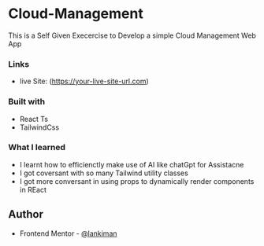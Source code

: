 # Cloud-Management

This is a Self Given Execercise to Develop a simple Cloud Management Web App


### Links

- live Site: (https://your-live-site-url.com)


### Built with

- React Ts
- TailwindCss


### What I learned

* I learnt how to efficienctly make use of AI like chatGpt for Assistacne
* I got coversant with so many Tailwind utility classes
* I got more conversant in using props to dynamically render components in REact


## Author

- Frontend Mentor - [@lankiman](https://www.frontendmentor.io/profile/lankiman)


